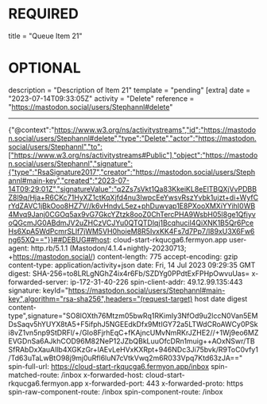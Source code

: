 
# REQUIRED
title = "Queue Item 21"
# OPTIONAL
description = "Description of Item 21"
template = "pending"
[extra]
date = "2023-07-14T09:33:05Z"
activity = "Delete"
reference = "https://mastodon.social/users/Stephannl#delete"

---
{"@context":"https://www.w3.org/ns/activitystreams","id":"https://mastodon.social/users/Stephannl#delete","type":"Delete","actor":"https://mastodon.social/users/Stephannl","to":["https://www.w3.org/ns/activitystreams#Public"],"object":"https://mastodon.social/users/Stephannl","signature":{"type":"RsaSignature2017","creator":"https://mastodon.social/users/Stephannl#main-key","created":"2023-07-14T09:29:01Z","signatureValue":"q2Zs7sVkt1Qa83KkeiKL8eElTBQXjVvPDBBZ8l9q/Hja+R6CKc71HyXZ1ctKqXjfd4nu3IwpcEeYwsvRszYvbk1ujzt+di+WyfCrYdZAVC1jBkOoo8HZ7V//k6vHndvL5ez+phDuwyap1E8PXooXMXiYYihI0WB4Mvq9Janj0CGOq5ax9vG7GkcYZtzk8ooZ0ChTercPHA9WsbH05l8ge1QfiyvoQGcmJG0ABdmJV2uZHCzVCJYu0QTQTDlqj1Bcqhucil4QiXNK1B5Qr6PceHs6XpA5WdPcmrSLlf7jWM5VH0hoieM8R5IvxKK4Fs7d7Pp7/l89xU3X6Fw6ng65XQ=="}}##DEBUG##host: cloud-start-rkqucga6.fermyon.app
user-agent: http.rb/5.1.1 (Mastodon/4.1.4+nightly-20230713; +https://mastodon.social/)
content-length: 775
accept-encoding: gzip
content-type: application/activity+json
date: Fri, 14 Jul 2023 09:29:35 GMT
digest: SHA-256=to8LRLgNGhZ4ix4r6Fb/SZDYg0PPdtExFPHpOwvuUas=
x-forwarded-server: ip-172-31-40-226
spin-client-addr: 49.12.99.135:443
signature: keyId="https://mastodon.social/users/Stephannl#main-key",algorithm="rsa-sha256",headers="(request-target) host date digest content-type",signature="SO8lOXth76Mtzm05bwRq1RKimIy3NfOd9u2lccN0Van5EMDsSaqv5hYUYX8tA5+F5ifphJ5NGEEdkDfx9MtIGY72a5LTWdCRoAWCy0PSki8vZ1vn5np9StDRFl/+/GIo8FjrhEqC+fKAjncUMvNmRKrJZHE2//+1Wj9eo6MZEVGDnSa6AJkhCOD96M82NeP12JZbQBkLuuOfcDRn1muig++AOxNSwr/TBSfRAbDxXauAIlb4XGKzGr+lAEvLeHVxKXRpt+946NDc3Ji75bvk/R9ToC0vfy1/Td63uTaLwBtO98j9mj0uRfl6luN7cVtkVwq2m6R033Vpq7Ktd63zJA=="
spin-full-url: https://cloud-start-rkqucga6.fermyon.app/inbox
spin-matched-route: /inbox
x-forwarded-host: cloud-start-rkqucga6.fermyon.app
x-forwarded-port: 443
x-forwarded-proto: https
spin-raw-component-route: /inbox
spin-component-route: /inbox

